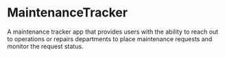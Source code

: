 # MaintenanceTracker
A maintenance tracker app that provides users with the ability to reach out to operations or repairs departments to place maintenance requests and monitor the request status.
